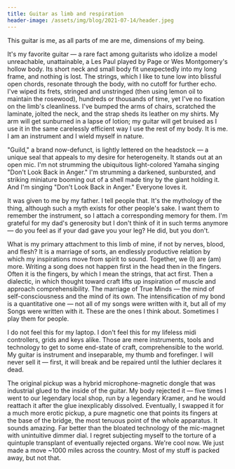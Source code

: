 ```yaml
---
title: Guitar as limb and respiration
header-image: /assets/img/blog/2021-07-14/header.jpeg
---
```

This guitar is me, as all parts of me are me, dimensions of my being.

It's my favorite guitar — a rare fact among guitarists who idolize a model unreachable, unattainable, a Les Paul played by Page or Wes Montgomery's hollow body. Its short neck and small body fit unexpectedly into my long frame, and nothing is lost. The strings, which I like to tune low into blissful open chords, resonate through the body, with no cutoff for further echo. I've wiped its frets, stringed and unstringed (then using lemon oil to maintain the rosewood), hundreds or thousands of time, yet I've no fixation on the limb's cleanliness. I've bumped the arms of chairs, scratched the laminate, jolted the neck, and the strap sheds its leather on my shirts. My arm will get sunburned in a lapse of lotion; my guitar will get bruised as I use it in the same carelessly efficient way I use the rest of my body. It is me. I am an instrument and I wield myself in nature.

"Guild," a brand now-defunct, is lightly lettered on the headstock — a unique seal that appeals to my desire for heterogeneity. It stands out at an open mic. I'm not strumming the ubiquitous light-colored Yamaha singing "Don't Look Back in Anger." I'm strumming a darkened, sunbursted, and striking miniature booming out of a shell made tiny by the giant holding it. And I'm singing "Don't Look Back in Anger." Everyone loves it. 

It was given to me by my father. I tell people that. It's the mythology of the thing, although such a myth exists for other people's sake. I want them to remember the instrument, so I attach a corresponding memory for them. I'm grateful for my dad's generosity but I don't think of it in such terms anymore — do you feel as if your dad gave you your leg? He did, but you don't.

What is my primary attachment to this limb of mine, if not by nerves, blood, and flesh? It is a marriage of sorts, an endlessly productive relation by which my inspirations move from spirit to sound. Together, we (I) are (am) more. Writing a song does not happen first in the head then in the fingers. Often it is the fingers, by which I mean the strings, that act first. Then a dialectic, in which thought toward craft lifts up inspiration of muscle and approach comprehensibility. The marriage of True Minds — the mind of self-consciousness and the mind of its own. The intensification of my bond is a quantitative one — not all of my songs were written with it, but all of my Songs were written with it. These are the ones I think about. Sometimes I play them for people.

I do not feel this for my laptop. I don't feel this for my lifeless midi controllers, grids and keys alike. Those are mere instruments, tools and technology to get to some end-state of craft, comprehensible to the world. My guitar is instrument and inseparable, my thumb and forefinger. I will never sell it — first, it will break and be repaired until the luthier declares it dead.

The original pickup was a hybrid microphone-magnetic dongle that was industrial glued to the inside of the guitar. My body rejected it — five times I went to our legendary local shop, run by a legendary Kramer, and he would reattach it after the glue inexplicably dissolved. Eventually, I swapped it for a much more erotic pickup, a pure magnetic one that points its fingers at the base of the bridge, the most tenuous point of the whole apparatus. It sounds amazing. Far better than the bloated technology of the mic-magnet with unintuitive dimmer dial. I regret subjecting myself to the torture of a quintuple transplant of eventually rejected organs. We're cool now. We just made a move ~1000 miles across the country. Most of my stuff is packed away, but not that.